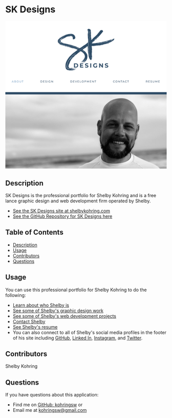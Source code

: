 # SK Designs

![SK Designs Landing Page](src/assets/images/sk-designs-screenshot.png)

## Description
SK Designs is the professional portfolio for Shelby Kohring and is a free lance graphic design and web development firm operated by Shelby. 

- [See the SK Designs site at shelbykohring.com](www.shelbykohring.com)
- [See the GitHub Repository for SK Designs here](https://github.com/shelbykohring/kohringsw-react)

## Table of Contents
- [Description](#description)
- [Usage](#usage)
- [Contributors](#contributors)
- [Questions](#questions)

## Usage
You can use this professional portfolio for Shelby Kohring to do the following:
- [Learn about who Shelby is](www.shelbykohring.com)
- [See some of Shelby's graphic design work](www.shelbykohring.com#Design)
- [See some of Shelby's web development projects](www.shelbykohring.com#Development)
- [Contact Shelby](www.shelbykohring.com#Contact)
- [See Shelby's resume](www.shelbykohring.com#Resume)
- You can also connect to all of Shelby's social media profiles in the footer of his site including [GitHub](https://www.github.com/shelbykohring), [Linked In](https://www.linkedin.com/in/shelbykohring/), [Instagram](https://www.instagram.com/shelbykohring), and [Twitter](https://twitter.com/shelbykohring/).

## Contributors
Shelby Kohring

## Questions
If you have questions about this application: 
- Find me on [GitHub: kohringsw](https://github.com/kohringsw) or 
- Email me at [kohringsw@gmail.com](mailto:kohringsw@gmail.com)